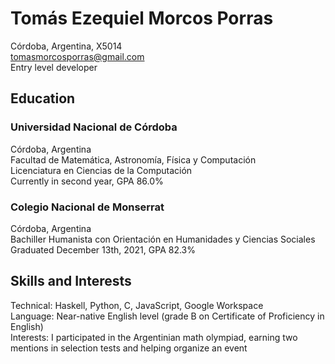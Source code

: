 # Tomás Ezequiel Morcos Porras
Córdoba, Argentina, X5014 \
tomasmorcosporras@gmail.com \
Entry level developer
## Education
### Universidad Nacional de Córdoba
Córdoba, Argentina \
Facultad de Matemática, Astronomía, Física y Computación \
Licenciatura en Ciencias de la Computación \
Currently in second year, GPA 86.0% 
### Colegio Nacional de Monserrat
Córdoba, Argentina \
Bachiller Humanista con Orientación en Humanidades y Ciencias Sociales \
Graduated December 13th, 2021, GPA 82.3%
## Skills and Interests
Technical: Haskell, Python, C, JavaScript, Google Workspace \
Language: Near-native English level (grade B on Certificate of Proficiency in English) \
Interests: I participated in the Argentinian math olympiad, earning two mentions in selection tests and helping organize an event
